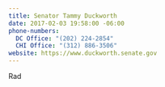 ```yaml
---
title: Senator Tammy Duckworth
date: 2017-02-03 19:58:00 -06:00
phone-numbers:
  DC Office: "(202) 224-2854"
  CHI Office: "(312) 886-3506"
website: https://www.duckworth.senate.gov
---
```


Rad
